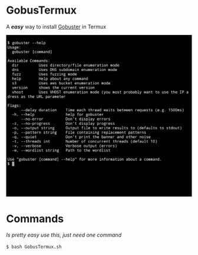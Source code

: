 # GobusTermux
A ***easy*** way to install [Gobuster](https://github.com/OJ/gobuster) in Termux


![Screenshot](https://github.com/Fl0wzZ/GobusTermux/blob/main/Screenshot.jpg)

# Commands 
_Is pretty easy use this, just need one command_

`$ bash GobusTermux.sh`

